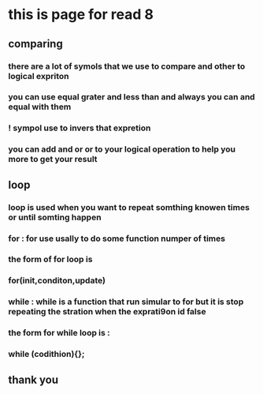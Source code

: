 # this is page for read 8
## comparing 
### there are a lot of symols that we use to compare and other to logical expriton 
### you can use equal grater and less than and always you can and equal with them 
### ! sympol use to invers that expretion 
### you can add and or or to your logical operation to help you more to get your result
## loop 
### loop is used when you want to repeat somthing knowen times or until somting happen 
### for : for use usally to do some function numper of times 
### the form of for loop is 
### for(init,conditon,update)
### while : while is a function that run simular to for but it is stop repeating the stration when the exprati9on id false 
### the form for while loop is :
### while (codithion){};
## thank you